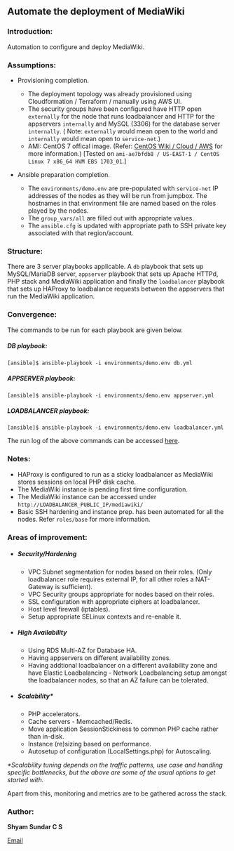 ## Automate the deployment of MediaWiki

### Introduction:

Automation to configure and deploy MediaWiki.

### Assumptions:

* Provisioning completion.
  * The deployment topology was already provisioned using Cloudformation / Terraform / manually using AWS UI.
  * The security groups have been configured have HTTP open `externally` for the node that runs loadbalancer and HTTP for the appservers `internally` and MySQL (3306) for the database server `internally`. ( Note: `externally` would mean open to the world and `internally` would mean open to `service-net`.)
  * AMI: CentOS 7 offical image. (Refer: [CentOS Wiki / Cloud / AWS](https://wiki.centos.org/Cloud/AWS) for more information.) [Tested on `ami-ae7bfdb8 / US-EAST-1 / CentOS Linux 7 x86_64 HVM EBS 1703_01`.]

* Ansible preparation completion.
  * The `environments/demo.env` are pre-populated with `service-net` IP addresses of the nodes as they will be run from jumpbox. The hostnames in that environment file are named based on the roles played by the nodes.
  * The `group_vars/all` are filled out with appropriate values.
  * The `ansible.cfg` is updated with appropriate path to SSH private key associated with that region/account.

### Structure:

There are 3 server playbooks applicable. A `db` playbook that sets up MySQL/MariaDB server, `appserver` playbook that sets up Apache HTTPd, PHP stack and MediaWiki application and finally the `loadbalancer` playbook that sets up HAProxy to loadbalance requests between the appservers that run the MediaWiki application. 

### Convergence:

The commands to be run for each playbook are given below. 

##### DB playbook:

````
[ansible]$ ansible-playbook -i environments/demo.env db.yml
````

##### APPSERVER playbook:

````
[ansible]$ ansible-playbook -i environments/demo.env appserver.yml
````

##### LOADBALANCER playbook:

````
[ansible]$ ansible-playbook -i environments/demo.env loadbalancer.yml
````

The run log of the above commands can be accessed [here](ansible-run-log.md).

### Notes:

* HAProxy is configured to run as a sticky loadbalancer as MediaWiki stores sessions on local PHP disk cache.
* The MediaWiki instance is pending first time configuration.
* The MediaWiki instance can be accessed under `http://LOADBALANCER_PUBLIC_IP/mediawiki/`
* Basic SSH hardening and instance prep. has been automated for all the nodes. Refer `roles/base` for more information.

### Areas of improvement:

* ##### Security/Hardening
  * VPC Subnet segmentation for nodes based on their roles. (Only loadbalancer role requires external IP, for all other roles a NAT-Gateway is sufficient).
  * VPC Security groups appropriate for nodes based on their roles.
  * SSL configuration with appropriate ciphers at loadbalancer.
  * Host level firewall (iptables).
  * Setup appropriate SELinux contexts and re-enable it.

* ##### High Availability
  * Using RDS Multi-AZ for Database HA.
  * Having appservers on different availability zones.
  * Having addtional loadbalancer on a different availability zone and have Elastic Loadbalancing - Network Loadbalancing setup amongst the loadbalancer nodes, so that an AZ failure can be tolerated.

* ##### Scalability*
  * PHP accelerators.
  * Cache servers - Memcached/Redis.
  * Move application SessionStickiness to common PHP cache rather than in-disk.
  * Instance (re)sizing based on performance.
  * Autosetup of configuration (LocalSettings.php) for Autoscaling.

_*Scalability tuning depends on the traffic patterns, use case and handling specific bottlenecks, but the above are some of the usual options to get started with._

Apart from this, monitoring and metrics are to be gathered across the stack. 

### Author:

**Shyam Sundar C S**

[Email](mailto:csshyamsundar@gmail.com)
